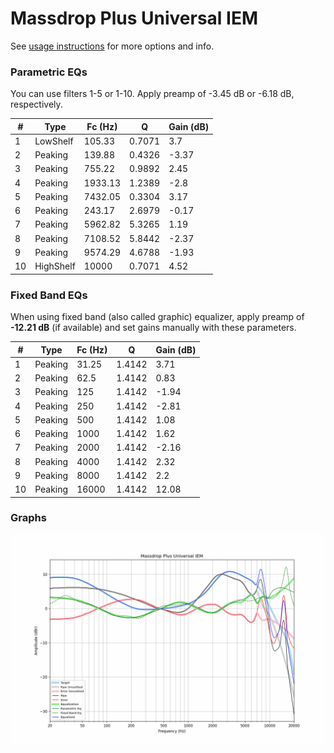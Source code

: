 # Massdrop Plus Universal IEM
See [usage instructions](https://github.com/jaakkopasanen/AutoEq#usage) for more options and info.

### Parametric EQs
You can use filters 1-5 or 1-10. Apply preamp of -3.45 dB or -6.18 dB, respectively.

|   # | Type      |   Fc (Hz) |      Q |   Gain (dB) |
|-----|-----------|-----------|--------|-------------|
|   1 | LowShelf  |    105.33 | 0.7071 |        3.7  |
|   2 | Peaking   |    139.88 | 0.4326 |       -3.37 |
|   3 | Peaking   |    755.22 | 0.9892 |        2.45 |
|   4 | Peaking   |   1933.13 | 1.2389 |       -2.8  |
|   5 | Peaking   |   7432.05 | 0.3304 |        3.17 |
|   6 | Peaking   |    243.17 | 2.6979 |       -0.17 |
|   7 | Peaking   |   5962.82 | 5.3265 |        1.19 |
|   8 | Peaking   |   7108.52 | 5.8442 |       -2.37 |
|   9 | Peaking   |   9574.29 | 4.6788 |       -1.93 |
|  10 | HighShelf |  10000    | 0.7071 |        4.52 |

### Fixed Band EQs
When using fixed band (also called graphic) equalizer, apply preamp of **-12.21 dB** (if available) and set gains manually with these parameters.

|   # | Type    |   Fc (Hz) |      Q |   Gain (dB) |
|-----|---------|-----------|--------|-------------|
|   1 | Peaking |     31.25 | 1.4142 |        3.71 |
|   2 | Peaking |     62.5  | 1.4142 |        0.83 |
|   3 | Peaking |    125    | 1.4142 |       -1.94 |
|   4 | Peaking |    250    | 1.4142 |       -2.81 |
|   5 | Peaking |    500    | 1.4142 |        1.08 |
|   6 | Peaking |   1000    | 1.4142 |        1.62 |
|   7 | Peaking |   2000    | 1.4142 |       -2.16 |
|   8 | Peaking |   4000    | 1.4142 |        2.32 |
|   9 | Peaking |   8000    | 1.4142 |        2.2  |
|  10 | Peaking |  16000    | 1.4142 |       12.08 |

### Graphs
![](./Massdrop%20Plus%20Universal%20IEM.png)
